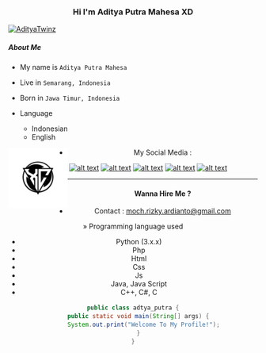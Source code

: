 <h3 align="center">Hi I'm Aditya Putra Mahesa XD</h3>

[![AdityaTwinz](https://i.ibb.co/BZ3k3gH/20230710-172311-0000.png)](https://wa.me/+6283861183874?text=*Assalamualaikum%20Bang*)



##### About Me

 - My name is `Aditya Putra Mahesa`

 - Live in `Semarang, Indonesia`

 - Born in `Jawa Timur, Indonesia`

 - Language

   - Indonesian
   - English


<img src="https://github.com/Xyaa-Code/Xyaa-Code/blob/main/assets/images__1___7_-removebg-preview.png" width="120" height="120" align="left">
<center>


- My Social Media :


<a href="https://wa.me/+6283861183874?text=Asalamualaikum+bang"><img src="https://upload.wikimedia.org/wikipedia/commons/6/6b/WhatsApp.svg" alt="alt text" width="20" height="20"></a>
<a href="https://wa.me/+6283861183874?text=Asalamualaikum+bang"><img src="https://upload.wikimedia.org/wikipedia/commons/a/a5/Instagram_icon.png" alt="alt text" width="20" height="20"></a>
<a href="https://wa.me/+6283861183874?text=Asalamualaikum+bang"><img src="https://upload.wikimedia.org/wikipedia/commons/6/6f/Logo_of_Twitter.svg" alt="alt text" width="20" height="20"></a>
<a href="https://github.com/AdityaTwinz"><img src="https://upload.wikimedia.org/wikipedia/commons/9/95/Font_Awesome_5_brands_github.svg" alt="alt text" width="20" height="20"></a>
<a href="https://www.facebook.com/AD1TY4"><img src="https://upload.wikimedia.org/wikipedia/commons/5/51/Facebook_f_logo_%282019%29.svg" alt="alt text" width="20" height="20"></a>
&nbsp;&nbsp;     &nbsp;&nbsp;    &nbsp;&nbsp;   &nbsp;&nbsp;   &nbsp;&nbsp;   
___

#### Wanna Hire Me ?

- Contact : moch.rizky.ardianto@gmail.com

» Programming language used

- Python (3.x.x)
- Php
- Html
- Css
- Js
- Java, Java Script
- C++, C#, C

```JAVA
public class adtya_putra {
   public static void main(String[] args) {
      System.out.print("Welcome To My Profile!");
   }
}
```
